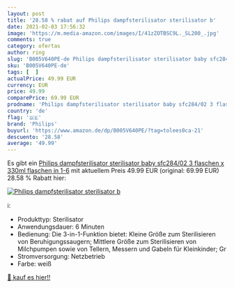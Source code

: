 ```yaml
---
layout: post
title: '28.58 % rabat auf Philips dampfsterilisator sterilisator b'
date: 2021-02-03 17:56:32
image: 'https://m.media-amazon.com/images/I/41zZOTBSC9L._SL200_.jpg'
comments: true
category: ofertas
author: ring
slug: 'B005V640PE-de Philips dampfsterilisator sterilisator baby sfc284/02 3...'
sku: 'B005V640PE-de'
tags: [  ]
actualPrice: 49.99 EUR
currency: EUR
price: 49.99
comparePrice: 69.99 EUR
prodname: 'Philips dampfsterilisator sterilisator baby sfc284/02 3 flaschen x 330ml flaschen in 1-6'
country: 'de'
flag: '🇩🇪'
brand: 'Philips'
buyurl: 'https://www.amazon.de/dp/B005V640PE/?tag=tolees0ca-21'
descuento: '28.58'
average: '49.99'
---
```


Es gibt ein [Philips dampfsterilisator sterilisator baby sfc284/02 3 flaschen x 330ml flaschen in 1-6](https://www.amazon.de/dp/B005V640PE/?tag=tolees0ca-21) mit aktuellem Preis 49.99 EUR (original: 69.99 EUR) 28.58 % Rabatt hier:

[![Philips dampfsterilisator sterilisator b](https://m.media-amazon.com/images/I/41zZOTBSC9L._SL200_.jpg)](https://www.amazon.de/dp/B005V640PE/?tag=tolees0ca-21)

ℹ️:

- Produkttyp: Sterilisator
- Anwendungsdauer: 6 Minuten
- Bedienung: Die 3-in-1-Funktion bietet: Kleine Größe zum Sterilisieren von Beruhigungssaugern; Mittlere Größe zum Sterilisieren von Milchpumpen sowie von Tellern, Messern und Gabeln für Kleinkinder; Gr
- Stromversorgung: Netzbetrieb
- Farbe: weiß

[🛒 kauf es hier!!](https://www.amazon.de/dp/B005V640PE/?tag=tolees0ca-21)
